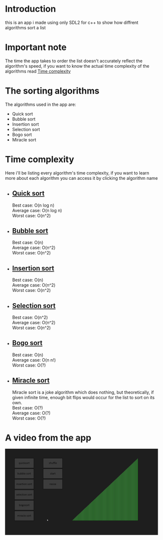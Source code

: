 # Introduction  
this is an app i made using only SDL2 for c++ to show how diffrent algorithms sort a list

# Important note
The time the app takes to order the list doesn't accurately reflect the algorithm's speed, if you want to know the actual time complexity of the algorithms read [Time complexity](#Time-complexity)

# The sorting algorithms  
The algorithms used in the app are:  
* Quick sort
* Bubble sort  
* Insertion sort
* Selection sort
* Bogo sort
* Miracle sort

# Time complexity
Here i'll be listing every algorithm's time complexity, if you want to learn more about each algorithm you can access it by clicking the algorithm name 
- ## [Quick sort](https://www.geeksforgeeks.org/time-and-space-complexity-analysis-of-quick-sort/)
  Best case: O(n log n)  
  Average case: O(n log n)  
  Worst case: O(n^2)

- ## [Bubble sort](https://www.geeksforgeeks.org/time-and-space-complexity-analysis-of-bubble-sort/)
  Best case: O(n)  
  Average case: O(n^2)  
  Worst case: O(n^2)

- ## [Insertion sort](https://www.geeksforgeeks.org/time-and-space-complexity-of-insertion-sort-algorithm/)
  Best case: O(n)   
  Average case: O(n^2)   
  Worst case: O(n^2)

- ## [Selection sort](https://www.geeksforgeeks.org/time-and-space-complexity-analysis-of-selection-sort/)
  Best case: O(n^2)  
  Average case: O(n^2)  
  Worst case: O(n^2)    
  
- ## [Bogo sort](https://www.geeksforgeeks.org/bogosort-permutation-sort/)
  Best case: O(n)  
  Average case: O(n n!)  
  Worst case: O(?)  
  
- ## [Miracle sort](https://www.thecshandbook.com/Miracle_Sort)
  Miracle sort is a joke algorithm which does nothing, but theoretically, if given infinite time, enough bit flips would occur for the list to sort on its own.  
  Best case: O(?)  
  Average case: O(?)  
  Worst case: O(?)  

# A video from the app
![A video that shows how to app works](sort_visualizer.gif)
